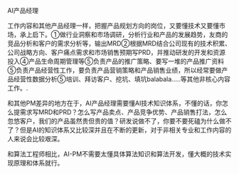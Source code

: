 

<!--
 * @version:
 * @Author:  StevenJokess https://github.com/StevenJokess
 * @Date: 2020-12-10 21:07:13
 * @LastEditors:  StevenJokess https://github.com/StevenJokess
 * @LastEditTime: 2020-12-10 21:07:14
 * @Description:
 * @TODO::
 * @Reference:
-->
AI产品经理

工作内容和其他产品经理一样，把握产品规划方向的岗位，又要懂技术又要懂市场，承上启下。①做行业洞察和市场调研，分析行业和产品的发展趋势，友商的竞品分析和客户的需求分析等，输出MRD②根据MRD结合公司现有的技术积累、公司战略方向、客户痛点需求和市场销售预期写PRD，并推动研发的开发和资源投入④产品生命周期管理等⑤负责产品的推广策略、要写一堆的产品推广资料⑤负责产品经营性工作，要负责产品营销策略和产品销售业绩，所以经常要做产品经营性数据分析⑤培训、拜访客户、挖坑、填坑balabala.....等其他非核心内容工作。.

和其他PM差异的地方在于，AI产品经理需要懂AI技术知识体系，不懂的话，你怎么提需求写MRD和PRD？怎么写产品卖点、产品竞争优势、产品销售打法，怎么忽悠客户，我们的产品虽然贵但贵的值？研发说做不了，你要不要死磕为什么做不了？但是AI的知识体系又比较深并且在不断的更新，对于非相关专业和工作内容的人来说会比较艰深。

和算法工程师相比，AI-PM不需要太懂具体算法知识和算法开发，懂大概的技术实现原理和体系就行。
